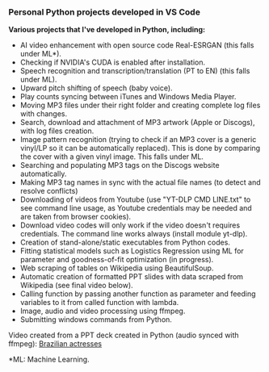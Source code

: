 ### Personal Python projects developed in VS Code

**Various projects that I've developed in Python, including:**
- AI video enhancement with open source code Real-ESRGAN (this falls under ML*).
- Checking if NVIDIA's CUDA is enabled after installation.
- Speech recognition and transcription/translation (PT to EN) (this falls under ML).
- Upward pitch shifting of speech (baby voice).
- Play counts syncing between iTunes and Windows Media Player.
- Moving MP3 files under their right folder and creating complete log files with changes.
- Search, download and attachment of MP3 artwork (Apple or Discogs), with log files creation.
- Image pattern recognition (trying to check if an MP3 cover is a generic vinyl/LP so it can be automatically replaced). This is done by comparing the cover with a given vinyl image. This falls under ML.
- Searching and populating MP3 tags on the Discogs website automatically.
- Making MP3 tag names in sync with the actual file names (to detect and resolve conflicts)
- Downloading of videos from Youtube (use "YT-DLP CMD LINE.txt" to see command line usage, as Youtube credentials may be needed and are taken from browser cookies). 
- Download video codes will only work if the video doesn't requires credentials. The command line works always (install module yt-dlp).
- Creation of stand-alone/static executables from Python codes.
- Fitting statistical models such as Logistics Regression using ML for parameter and goodness-of-fit optimization (in progress).
- Web scraping of tables on Wikipedia using BeautifulSoup.
- Automatic creation of formatted PPT slides with data scraped from Wikipedia (see final video below).
- Calling function by passing another function as parameter and feeding variables to it from called function with lambda.
- Image, audio and video processing using ffmpeg.
- Submitting windows commands from Python.

Video created from a PPT deck created in Python (audio synced with ffmpeg):
[Brazilian actresses](https://drive.google.com/file/d/1l_Zxaq1p-71HO2b6AdjMkAQa74wRyHxH/view?usp=sharing)

*ML: Machine Learning.

